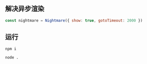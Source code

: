 ## 解决异步渲染
```js
const nightmare = Nightmare({ show: true, gotoTimeout: 2000 })
```

## 运行
```bash
npm i

node .
```